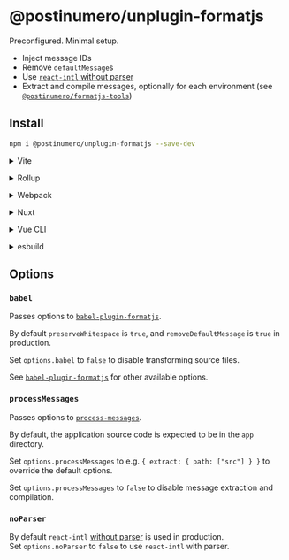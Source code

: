 # @postinumero/unplugin-formatjs

Preconfigured. Minimal setup.

- Inject message IDs
- Remove `defaultMessage`s
- Use [`react-intl` without parser](https://formatjs.github.io/docs/guides/advanced-usage/#react-intl-without-parser-40-smaller)
- Extract and compile messages, optionally for each environment (see [`@postinumero/formatjs-tools`](../formatjs-tools))

## Install

```bash
npm i @postinumero/unplugin-formatjs --save-dev
```

<details>
<summary>Vite</summary><br>

```ts
// vite.config.ts
import formatjs from "@postinumero/unplugin-formatjs/vite";

export default defineConfig({
  plugins: [
    formatjs({
      /* options */
    }),
  ],
});
```

<br></details>

<details>
<summary>Rollup</summary><br>

```ts
// rollup.config.js
import formatjs from "@postinumero/unplugin-formatjs/rollup";

export default {
  plugins: [
    formatjs({
      /* options */
    }),
  ],
};
```

<br></details>

<details>
<summary>Webpack</summary><br>

```ts
// webpack.config.js
module.exports = {
  /* ... */
  plugins: [
    require("@postinumero/unplugin-formatjs/webpack")({
      /* options */
    }),
  ],
};
```

<br></details>

<details>
<summary>Nuxt</summary><br>

```ts
// nuxt.config.js
export default defineNuxtConfig({
  modules: [
    [
      "@postinumero/unplugin-formatjs/nuxt",
      {
        /* options */
      },
    ],
  ],
});
```

> This module works for both Nuxt 2 and [Nuxt Vite](https://github.com/nuxt/vite)

<br></details>

<details>
<summary>Vue CLI</summary><br>

```ts
// vue.config.js
module.exports = {
  configureWebpack: {
    plugins: [
      require("@postinumero/unplugin-formatjs/webpack")({
        /* options */
      }),
    ],
  },
};
```

<br></details>

<details>
<summary>esbuild</summary><br>

```ts
// esbuild.config.js
import { build } from "esbuild";
import formatjs from "@postinumero/unplugin-formatjs/esbuild";

build({
  plugins: [formatjs()],
});
```

<br></details>

## Options

### `babel`

Passes options to [`babel-plugin-formatjs`](https://formatjs.github.io/docs/tooling/babel-plugin).

By default `preserveWhitespace` is `true`, and `removeDefaultMessage` is `true` in production.

Set `options.babel` to `false` to disable transforming source files.

See [`babel-plugin-formatjs`](https://formatjs.github.io/docs/tooling/babel-plugin) for other available options.

<!-- ### `swc`

Passes options to [`@swc/plugin-formatjs`](https://www.npmjs.com/package/@swc/plugin-formatjs).

By default `preserveWhitespace` is `true`, and `removeDefaultMessage` is `true` in production.

Set `options.swc` to `false` to disable transforming source files.

See [`babel-plugin-formatjs`](https://formatjs.github.io/docs/tooling/babel-plugin) for other available options. -->

### `processMessages`

Passes options to [`process-messages`](../formatjs-tools#process-messages).

By default, the application source code is expected to be in the `app` directory.

Set `options.processMessages` to e.g. `{ extract: { path: ["src"] } }` to override the default options.

Set `options.processMessages` to `false` to disable message extraction and compilation.

### `noParser`

By default `react-intl` [without parser](https://formatjs.github.io/docs/guides/advanced-usage#react-intl-without-parser-40-smaller) is used in production.  
Set `options.noParser` to `false` to use `react-intl` with parser.
